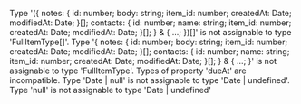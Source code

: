 Type '({ notes: { id: number; body: string; item_id: number; createdAt: Date; modifiedAt: Date; }[]; contacts: { id: number; name: string; item_id: number; createdAt: Date; modifiedAt: Date; }[]; } & { ...; })[]' is not assignable to type 'FullItemType[]'.
  Type '{ notes: { id: number; body: string; item_id: number; createdAt: Date; modifiedAt: Date; }[]; contacts: { id: number; name: string; item_id: number; createdAt: Date; modifiedAt: Date; }[]; } & { ...; }' is not assignable to type 'FullItemType'.
    Types of property 'dueAt' are incompatible.
      Type 'Date | null' is not assignable to type 'Date | undefined'.
        Type 'null' is not assignable to type 'Date | undefined'